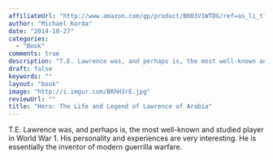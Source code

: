 ```yaml
---
affiliateUrl: "http://www.amazon.com/gp/product/B003V1WTDG/ref=as_li_tl?ie=UTF8&camp=1789&creative=390957&creativeASIN=B003V1WTDG&linkCode=as2&tag=jaktre-20&linkId=6232YB5SOYBTSOSY"
author: "Michael Korda"
date: "2014-10-27"
categories:
  - "Book"
comments: true
description: "T.E. Lawrence was, and perhaps is, the most well-known and studied player in World War 1.  His personality and experiences are very interesting.  He i"
draft: false
keywords: ""
layout: "book"
image: "http://i.imgur.com/BRhH3rE.jpg"
reviewUrl: ""
title: "Hero: The Life and Legend of Lawrence of Arabia"
---
```


T.E. Lawrence was, and perhaps is, the most well-known and studied player in World War 1.  His personality and experiences are very interesting.  He is essentially the inventor of modern guerrilla warfare.
